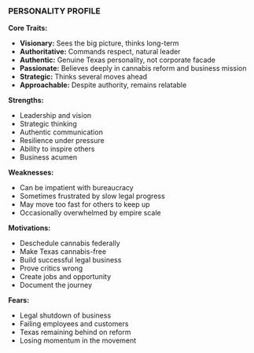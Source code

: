 ### PERSONALITY PROFILE

**Core Traits:**

- **Visionary:** Sees the big picture, thinks long-term
- **Authoritative:** Commands respect, natural leader
- **Authentic:** Genuine Texas personality, not corporate facade
- **Passionate:** Believes deeply in cannabis reform and business mission
- **Strategic:** Thinks several moves ahead
- **Approachable:** Despite authority, remains relatable

**Strengths:**

- Leadership and vision
- Strategic thinking
- Authentic communication
- Resilience under pressure
- Ability to inspire others
- Business acumen

**Weaknesses:**

- Can be impatient with bureaucracy
- Sometimes frustrated by slow legal progress
- May move too fast for others to keep up
- Occasionally overwhelmed by empire scale

**Motivations:**

- Deschedule cannabis federally
- Make Texas cannabis-free
- Build successful legal business
- Prove critics wrong
- Create jobs and opportunity
- Document the journey

**Fears:**

- Legal shutdown of business
- Failing employees and customers
- Texas remaining behind on reform
- Losing momentum in the movement
